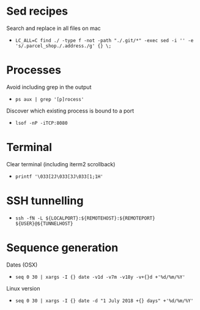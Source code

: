 # Sed recipes

Search and replace in all files on mac

* `LC_ALL=C find ./ -type f -not -path "./.git/*" -exec sed -i '' -e 's/.parcel_shop./.address./g' {} \;`

# Processes

Avoid including grep in the output

* `ps aux | grep '[p]rocess'`

Discover which existing process is bound to a port

* `lsof -nP -iTCP:8080`

# Terminal

Clear terminal (including iterm2 scrollback)

* `printf '\033[2J\033[3J\033[1;1H'`

# SSH tunnelling

* `ssh -fN -L ${LOCALPORT}:${REMOTEHOST}:${REMOTEPORT} ${USER}@${TUNNELHOST}`

# Sequence generation

Dates (OSX)

* `seq 0 30 | xargs -I {} date -v1d -v7m -v18y -v+{}d +'%d/%m/%Y'`

Linux version

* `seq 0 30 | xargs -I {} date -d "1 July 2018 +{} days" +'%d/%m/%Y'`

